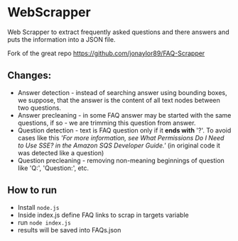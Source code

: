 # WebScrapper

Web Scrapper to extract frequently asked questions and there answers
and puts the information into a JSON file.

Fork of the great repo https://github.com/jonaylor89/FAQ-Scrapper

## Changes:
- Answer detection - instead of searching answer using bounding boxes, we suppose, that the answer is the content of all text nodes between two questions.
- Answer precleaning - in some FAQ answer may be started with the same questions, if so - we are trimming this question from answer.
- Question detection - text is FAQ question only if it **ends with** '?'. To avoid cases like this _'For more information, see What Permissions Do I Need to Use SSE? in the Amazon SQS Developer Guide.'_ (in original code it was detected like a question)
- Question precleaning - removing non-meaning beginnings of question like 'Q:', 'Question:', etc.

## How to run
- Install `node.js`
- Inside index.js define FAQ links to scrap in targets variable
- run `node index.js` 
- results will be saved into FAQs.json

